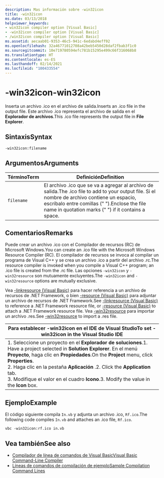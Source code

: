 ```yaml
---
description: Mas información sobre -win32icon
title: -win32icon
ms.date: 03/13/2018
helpviewer_keywords:
- win32icon compiler option [Visual Basic]
- -win32icon compiler option [Visual Basic]
- /win32icon compiler option [Visual Basic]
ms.assetid: aecaab01-9353-46c5-941c-6edabd4eff92
ms.openlocfilehash: 32a46771012708a42beb5450d28daf2fbab3f1c0
ms.sourcegitcommit: 10e719780594efc781b15295e499c66f316068b8
ms.translationtype: HT
ms.contentlocale: es-ES
ms.lasthandoff: 02/14/2021
ms.locfileid: "100433554"
---
```

# <a name="-win32icon"></a><span data-ttu-id="fe6fe-103">-win32icon</span><span class="sxs-lookup"><span data-stu-id="fe6fe-103">-win32icon</span></span>

<span data-ttu-id="fe6fe-104">Inserta un archivo .ico en el archivo de salida.</span><span class="sxs-lookup"><span data-stu-id="fe6fe-104">Inserts an .ico file in the output file.</span></span> <span data-ttu-id="fe6fe-105">Este archivo .ico representa el archivo de salida en el **Explorador de archivos**.</span><span class="sxs-lookup"><span data-stu-id="fe6fe-105">This .ico file represents the output file in **File Explorer**.</span></span>  
  
## <a name="syntax"></a><span data-ttu-id="fe6fe-106">Sintaxis</span><span class="sxs-lookup"><span data-stu-id="fe6fe-106">Syntax</span></span>  
  
```console  
-win32icon:filename  
```  
  
## <a name="arguments"></a><span data-ttu-id="fe6fe-107">Argumentos</span><span class="sxs-lookup"><span data-stu-id="fe6fe-107">Arguments</span></span>  
  
|<span data-ttu-id="fe6fe-108">Término</span><span class="sxs-lookup"><span data-stu-id="fe6fe-108">Term</span></span>|<span data-ttu-id="fe6fe-109">Definición</span><span class="sxs-lookup"><span data-stu-id="fe6fe-109">Definition</span></span>|  
|---|---|  
|`filename`|<span data-ttu-id="fe6fe-110">El archivo .ico que se va a agregar al archivo de salida.</span><span class="sxs-lookup"><span data-stu-id="fe6fe-110">The .ico file to add to your output file.</span></span> <span data-ttu-id="fe6fe-111">Si el nombre de archivo contiene un espacio, escríbalo entre comillas (" ").</span><span class="sxs-lookup"><span data-stu-id="fe6fe-111">Enclose the file name in quotation marks (" ") if it contains a space.</span></span>|  
  
## <a name="remarks"></a><span data-ttu-id="fe6fe-112">Comentarios</span><span class="sxs-lookup"><span data-stu-id="fe6fe-112">Remarks</span></span>  

 <span data-ttu-id="fe6fe-113">Puede crear un archivo .ico con el Compilador de recursos (RC) de Microsoft Windows.</span><span class="sxs-lookup"><span data-stu-id="fe6fe-113">You can create an .ico file with the Microsoft Windows Resource Compiler (RC).</span></span> <span data-ttu-id="fe6fe-114">El compilador de recursos se invoca al compilar un programa de Visual C++ y se crea un archivo .ico a partir del archivo .rc.</span><span class="sxs-lookup"><span data-stu-id="fe6fe-114">The resource compiler is invoked when you compile a Visual C++ program; an .ico file is created from the .rc file.</span></span> <span data-ttu-id="fe6fe-115">Las opciones `-win32icon` y `-win32resource` son mutuamente excluyentes.</span><span class="sxs-lookup"><span data-stu-id="fe6fe-115">The `-win32icon` and `-win32resource` options are mutually exclusive.</span></span>  
  
 <span data-ttu-id="fe6fe-116">Vea [-linkresource (Visual Basic)](linkresource.md) para hacer referencia a un archivo de recursos de .NET Framework, o bien [-resource (Visual Basic)](resource.md) para adjuntar un archivo de recursos de .NET Framework.</span><span class="sxs-lookup"><span data-stu-id="fe6fe-116">See [-linkresource (Visual Basic)](linkresource.md) to reference a .NET Framework resource file, or [-resource (Visual Basic)](resource.md) to attach a .NET Framework resource file.</span></span> <span data-ttu-id="fe6fe-117">Vea [-win32resource](win32resource.md) para importar un archivo .res.</span><span class="sxs-lookup"><span data-stu-id="fe6fe-117">See [-win32resource](win32resource.md) to import a .res file.</span></span>  
  
|<span data-ttu-id="fe6fe-118">Para establecer -win32icon en el IDE de Visual Studio</span><span class="sxs-lookup"><span data-stu-id="fe6fe-118">To set -win32icon in the Visual Studio IDE</span></span>|  
|---|  
|<span data-ttu-id="fe6fe-119">1.  Seleccione un proyecto en el **Explorador de soluciones**.</span><span class="sxs-lookup"><span data-stu-id="fe6fe-119">1.  Have a project selected in **Solution Explorer**.</span></span> <span data-ttu-id="fe6fe-120">En el menú **Proyecto**, haga clic en **Propiedades**.</span><span class="sxs-lookup"><span data-stu-id="fe6fe-120">On the **Project** menu, click **Properties**.</span></span> <br /><span data-ttu-id="fe6fe-121">2.  Haga clic en la pestaña **Aplicación** .</span><span class="sxs-lookup"><span data-stu-id="fe6fe-121">2.  Click the **Application** tab.</span></span><br /><span data-ttu-id="fe6fe-122">3.  Modifique el valor en el cuadro **Icono**.</span><span class="sxs-lookup"><span data-stu-id="fe6fe-122">3.  Modify the value in the **Icon** box.</span></span>|  
  
## <a name="example"></a><span data-ttu-id="fe6fe-123">Ejemplo</span><span class="sxs-lookup"><span data-stu-id="fe6fe-123">Example</span></span>  

 <span data-ttu-id="fe6fe-124">El código siguiente compila `In.vb` y adjunta un archivo .ico, `Rf.ico`.</span><span class="sxs-lookup"><span data-stu-id="fe6fe-124">The following code compiles `In.vb` and attaches an .ico file, `Rf.ico`.</span></span>  
  
```console
vbc -win32icon:rf.ico in.vb  
```  
  
## <a name="see-also"></a><span data-ttu-id="fe6fe-125">Vea también</span><span class="sxs-lookup"><span data-stu-id="fe6fe-125">See also</span></span>

- [<span data-ttu-id="fe6fe-126">Compilador de línea de comandos de Visual Basic</span><span class="sxs-lookup"><span data-stu-id="fe6fe-126">Visual Basic Command-Line Compiler</span></span>](index.md)
- [<span data-ttu-id="fe6fe-127">Líneas de comandos de compilación de ejemplo</span><span class="sxs-lookup"><span data-stu-id="fe6fe-127">Sample Compilation Command Lines</span></span>](sample-compilation-command-lines.md)
